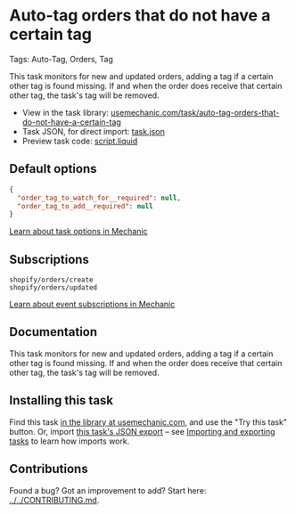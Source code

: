 # Auto-tag orders that do not have a certain tag

Tags: Auto-Tag, Orders, Tag

This task monitors for new and updated orders, adding a tag if a certain other tag is found missing. If and when the order does receive that certain other tag, the task's tag will be removed.

* View in the task library: [usemechanic.com/task/auto-tag-orders-that-do-not-have-a-certain-tag](https://usemechanic.com/task/auto-tag-orders-that-do-not-have-a-certain-tag)
* Task JSON, for direct import: [task.json](../../tasks/auto-tag-orders-that-do-not-have-a-certain-tag.json)
* Preview task code: [script.liquid](./script.liquid)

## Default options

```json
{
  "order_tag_to_watch_for__required": null,
  "order_tag_to_add__required": null
}
```

[Learn about task options in Mechanic](https://docs.usemechanic.com/article/471-task-options)

## Subscriptions

```liquid
shopify/orders/create
shopify/orders/updated
```

[Learn about event subscriptions in Mechanic](https://docs.usemechanic.com/article/408-subscriptions)

## Documentation

This task monitors for new and updated orders, adding a tag if a certain other tag is found missing. If and when the order does receive that certain other tag, the task's tag will be removed.

## Installing this task

Find this task [in the library at usemechanic.com](https://usemechanic.com/task/auto-tag-orders-that-do-not-have-a-certain-tag), and use the "Try this task" button. Or, import [this task's JSON export](../../tasks/auto-tag-orders-that-do-not-have-a-certain-tag.json) – see [Importing and exporting tasks](https://docs.usemechanic.com/article/505-importing-and-exporting-tasks) to learn how imports work.

## Contributions

Found a bug? Got an improvement to add? Start here: [../../CONTRIBUTING.md](../../CONTRIBUTING.md).
